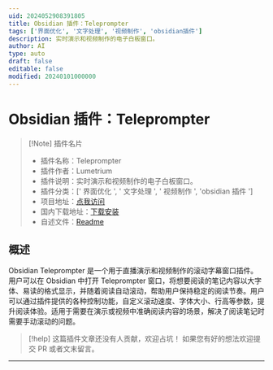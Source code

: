 ```yaml
---
uid: 2024052908391805
title: Obsidian 插件：Teleprompter
tags: ['界面优化', '文字处理', '视频制作', 'obsidian插件']
description: 实时演示和视频制作的电子白板窗口。
author: AI
type: auto
draft: false
editable: false
modified: 20240101000000
---
```


# Obsidian 插件：Teleprompter

> [!Note] 插件名片
> - 插件名称：Teleprompter
> - 插件作者：Lumetrium
> - 插件说明：实时演示和视频制作的电子白板窗口。
> - 插件分类：[' 界面优化 ', ' 文字处理 ', ' 视频制作 ', 'obsidian 插件 ']
> - 项目地址：[点我访问](https://github.com/lumetrium/obsidian-teleprompter)
> - 国内下载地址：[下载安装](https://pkmer.cn/products/plugin/pluginMarket/?teleprompter)
> - 自述文件：[Readme](https://ghproxy.net/https://raw.githubusercontent.com/lumetrium/obsidian-teleprompter/master/README.md)

## 概述

Obsidian Teleprompter 是一个用于直播演示和视频制作的滚动字幕窗口插件。用户可以在 Obsidian 中打开 Teleprompter 窗口，将想要阅读的笔记内容以大字体、易读的格式显示，并随着阅读自动滚动，帮助用户保持稳定的阅读节奏。用户可以通过插件提供的各种控制功能，自定义滚动速度、字体大小、行高等参数，提升阅读体验。适用于需要在演示或视频中准确阅读内容的场景，解决了阅读笔记时需要手动滚动的问题。

> [!help]
> 这篇插件文章还没有人贡献，欢迎占坑！
> 如果您有好的想法欢迎提交 PR 或者文末留言。

---



